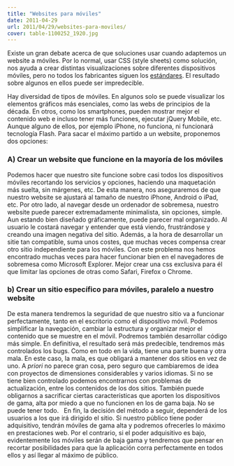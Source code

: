 ```yaml
---
title: "Websites para móviles"
date: 2011-04-29
url: 2011/04/29/websites-para-moviles/
cover: table-1100252_1920.jpg
---
```

Existe un gran debate acerca de que soluciones usar cuando adaptemos un website a móviles. Por lo normal, usar CSS (style sheets) como solución, nos ayuda a crear distintas visualizaciones sobre diferentes dispositivos móviles, pero no todos los fabricantes siguen los [estándares](http://www.w3.org/TR/css-mobile/). El resultado sobre algunos en ellos puede ser impredecible.

Hay diversidad de tipos de móviles. En algunos solo se puede visualizar los elementos gráficos más esenciales, como las webs de principios de la década. En otros, como los smartphones, pueden mostrar mejor el contenido web e incluso tener más funciones, ejecutar jQuery Mobile, etc. Aunque alguno de ellos, por ejemplo iPhone, no funciona, ni funcionará tecnología Flash. Para sacar el máximo partido a un website, proponemos dos opciones:  

### A) Crear un website que funcione en la mayoría de los móviles

Podemos hacer que nuestro site funcione sobre casi todos los dispositivos móviles recortando los servicios y opciones, haciendo una maquetación más suelta, sin márgenes, etc. De esta manera, nos aseguraremos de que nuestro website se ajustará al tamaño de nuestro iPhone, Android o iPad, etc. Por otro lado, al navegar desde un ordenador de sobremesa, nuestro website puede parecer extremadamente minimalista, sin opciones, simple. Aun estando bien diseñado gráficamente, puede parecer mal organizado. Al usuario le costará navegar y entender que está viendo, frustrándose y creando una imagen negativa del sitio. Además, a la hora de desarrollar un sitie tan compatible, suma unos costes, que muchas veces compensa crear otro sitio independiente para los móviles. Con este problema nos hemos encontrado muchas veces para hacer funcionar bien en el navegadores de sobremesa como Microsoft Explorer. Mejor crear una css exclusiva para él que limitar las opciones de otras como Safari, Firefox o Chrome.  

### b) Crear un sitio específico para móviles, paralelo a nuestro website

De esta manera tendremos la seguridad de que nuestro sitio va a funcionar perfectamente, tanto en el escritorio como el dispositivo móvil. Podemos simplificar la navegación, cambiar la estructura y organizar mejor el contenido que se muestre en el móvil. Podremos también desarrollar código más simple. En definitiva, el resultado será más predecible, tendremos más controlados los bugs. Como en todo en la vida, tiene una parte buena y otra mala. En este caso, la mala, es que obligará a mantener dos sitios en vez de uno. A _priori_ no parece gran cosa, pero seguro que cambiaremos de idea con proyectos de dimensiones considerables y varios idiomas. Si no se tiene bien controlado podemos encontrarnos con problemas de actualización, entre los contenidos de los dos sitios. También puede obligarnos a sacrificar ciertas características que aporten los dispositivos de gama, alta por miedo a que no funcionen en los de gama baja. No se puede tener todo.   En fin, la decisión del método a seguir, dependerá de los usuarios a los que irá dirigido el sitio. Si nuestro público tiene poder adquisitivo, tendrán móviles de gama alta y podremos ofrecerles lo máximo en prestaciones web. Por el contrario, si el poder adquisitivo es bajo, evidentemente los móviles serán de baja gama y tendremos que pensar en recortar posibilidades para que la aplicación corra perfectamente en todos ellos y así llegar al máximo de público.
